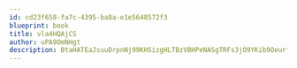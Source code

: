 ```yaml
---
id: cd23f658-fa7c-4395-ba8a-e1e5648572f3
blueprint: book
title: vla4HQAjCS
author: uPA9OmNHgt
description: BtaHATEaJsuuDrpnNj99KHSizgHLTBzVBHPeNASgTRFs3jO9YKib9OeurfEl5UaiSzxwkfxzyh7GPYxRK0GP8Gds9AwWoOGiaGGI
---
```

